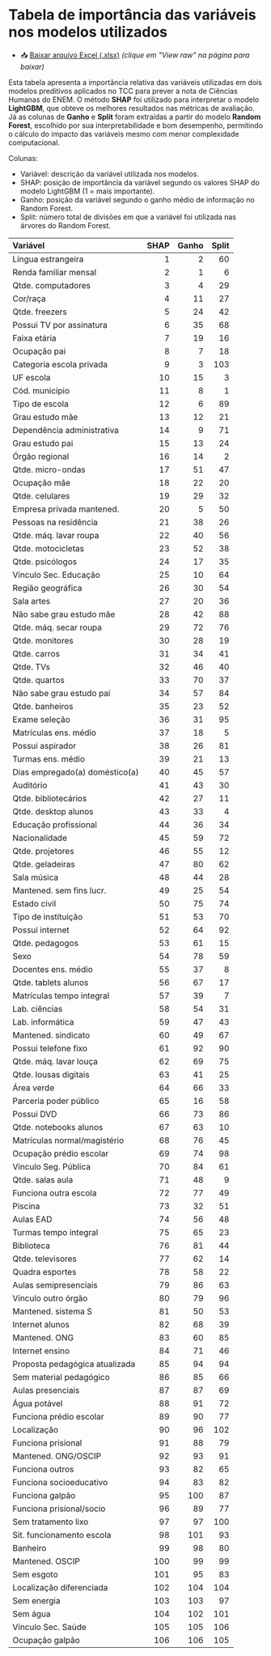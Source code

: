 # Tabela de importância das variáveis nos modelos utilizados

- 📥 [Baixar arquivo Excel (.xlsx)](./Importancia_Variaveis.xlsx) *(clique em "View raw" na página para baixar)*

Esta tabela apresenta a importância relativa das variáveis utilizadas em dois modelos preditivos aplicados no TCC para prever a nota de Ciências Humanas do ENEM. 
O método **SHAP** foi utilizado para interpretar o modelo **LightGBM**, que obteve os melhores resultados nas métricas de avaliação. 
Já as colunas de **Ganho** e **Split** foram extraídas a partir do modelo **Random Forest**, escolhido por sua interpretabilidade 
e bom desempenho, permitindo o cálculo do impacto das variáveis mesmo com menor complexidade computacional.

Colunas:
- Variável: descrição da variável utilizada nos modelos.
- SHAP: posição de importância da variável segundo os valores SHAP do modelo LightGBM (1 = mais importante).
- Ganho: posição da variável segundo o ganho médio de informação no Random Forest.
- Split: número total de divisões em que a variável foi utilizada nas árvores do Random Forest.

| Variável                             |   SHAP |   Ganho |   Split |
|:-------------------------------------|-------:|--------:|--------:|
| Língua estrangeira                   |      1 |       2 |      60 |
| Renda familiar mensal                |      2 |       1 |       6 |
| Qtde. computadores                   |      3 |       4 |      29 |
| Cor/raça                             |      4 |      11 |      27 |
| Qtde. freezers                       |      5 |      24 |      42 |
| Possui TV por assinatura             |      6 |      35 |      68 |
| Faixa etária                         |      7 |      19 |      16 |
| Ocupação pai                         |      8 |       7 |      18 |
| Categoria escola privada             |      9 |       3 |     103 |
| UF escola                            |     10 |      15 |       3 |
| Cód. município                       |     11 |       8 |       1 |
| Tipo de escola                       |     12 |       6 |      89 |
| Grau estudo mãe                      |     13 |      12 |      21 |
| Dependência administrativa           |     14 |       9 |      71 |
| Grau estudo pai                      |     15 |      13 |      24 |
| Órgão regional                       |     16 |      14 |       2 |
| Qtde. micro-ondas                    |     17 |      51 |      47 |
| Ocupação mãe                         |     18 |      22 |      20 |
| Qtde. celulares                      |     19 |      29 |      32 |
| Empresa privada mantened.            |     20 |       5 |      50 |
| Pessoas na residência                |     21 |      38 |      26 |
| Qtde. máq. lavar roupa               |     22 |      40 |      56 |
| Qtde. motocicletas                   |     23 |      52 |      38 |
| Qtde. psicólogos                     |     24 |      17 |      35 |
| Vínculo Sec. Educação                |     25 |      10 |      64 |
| Região geográfica                    |     26 |      30 |      54 |
| Sala artes                           |     27 |      20 |      36 |
| Não sabe grau estudo mãe             |     28 |      42 |      88 |
| Qtde. máq. secar roupa               |     29 |      72 |      76 |
| Qtde. monitores                      |     30 |      28 |      19 |
| Qtde. carros                         |     31 |      34 |      41 |
| Qtde. TVs                            |     32 |      46 |      40 |
| Qtde. quartos                        |     33 |      70 |      37 |
| Não sabe grau estudo pai             |     34 |      57 |      84 |
| Qtde. banheiros                      |     35 |      23 |      52 |
| Exame seleção                        |     36 |      31 |      95 |
| Matrículas ens. médio                |     37 |      18 |       5 |
| Possui aspirador                     |     38 |      26 |      81 |
| Turmas ens. médio                    |     39 |      21 |      13 |
| Dias empregado(a) doméstico(a)       |     40 |      45 |      57 |
| Auditório                            |     41 |      43 |      30 |
| Qtde. bibliotecários                 |     42 |      27 |      11 |
| Qtde. desktop alunos                 |     43 |      33 |       4 |
| Educação profissional                |     44 |      36 |      34 |
| Nacionalidade                        |     45 |      59 |      72 |
| Qtde. projetores                     |     46 |      55 |      12 |
| Qtde. geladeiras                     |     47 |      80 |      62 |
| Sala música                          |     48 |      44 |      28 |
| Mantened. sem fins lucr.             |     49 |      25 |      54 |
| Estado civil                         |     50 |      75 |      74 |
| Tipo de instituição                  |     51 |      53 |      70 |
| Possui internet                      |     52 |      64 |      92 |
| Qtde. pedagogos                      |     53 |      61 |      15 |
| Sexo                                 |     54 |      78 |      59 |
| Docentes ens. médio                  |     55 |      37 |       8 |
| Qtde. tablets alunos                 |     56 |      67 |      17 |
| Matrículas tempo integral            |     57 |      39 |       7 |
| Lab. ciências                        |     58 |      54 |      31 |
| Lab. informática                     |     59 |      47 |      43 |
| Mantened. sindicato                  |     60 |      49 |      67 |
| Possui telefone fixo                 |     61 |      92 |      90 |
| Qtde. máq. lavar louça               |     62 |      69 |      75 |
| Qtde. lousas digitais                |     63 |      41 |      25 |
| Área verde                           |     64 |      66 |      33 |
| Parceria poder público               |     65 |      16 |      58 |
| Possui DVD                           |     66 |      73 |      86 |
| Qtde. notebooks alunos               |     67 |      63 |      10 |
| Matrículas normal/magistério         |     68 |      76 |      45 |
| Ocupação prédio escolar              |     69 |      74 |      98 |
| Vínculo Seg. Pública                 |     70 |      84 |      61 |
| Qtde. salas aula                     |     71 |      48 |       9 |
| Funciona outra escola                |     72 |      77 |      49 |
| Piscina                              |     73 |      32 |      51 |
| Aulas EAD                            |     74 |      56 |      48 |
| Turmas tempo integral                |     75 |      65 |      23 |
| Biblioteca                           |     76 |      81 |      44 |
| Qtde. televisores                    |     77 |      62 |      14 |
| Quadra esportes                      |     78 |      58 |      22 |
| Aulas semipresenciais                |     79 |      86 |      63 |
| Vínculo outro órgão                  |     80 |      79 |      96 |
| Mantened. sistema S                  |     81 |      50 |      53 |
| Internet alunos                      |     82 |      68 |      39 |
| Mantened. ONG                        |     83 |      60 |      85 |
| Internet ensino                      |     84 |      71 |      46 |
| Proposta pedagógica atualizada       |     85 |      94 |      94 |
| Sem material pedagógico              |     86 |      85 |      66 |
| Aulas presenciais                    |     87 |      87 |      69 |
| Água potável                         |     88 |      91 |      72 |
| Funciona prédio escolar              |     89 |      90 |      77 |
| Localização                          |     90 |      96 |     102 |
| Funciona prisional                   |     91 |      88 |      79 |
| Mantened. ONG/OSCIP                  |     92 |      93 |      91 |
| Funciona outros                      |     93 |      82 |      65 |
| Funciona socioeducativo              |     94 |      83 |      82 |
| Funciona galpão                      |     95 |     100 |      87 |
| Funciona prisional/socio             |     96 |      89 |      77 |
| Sem tratamento lixo                  |     97 |      97 |     100 |
| Sit. funcionamento escola            |     98 |     101 |      93 |
| Banheiro                             |     99 |      98 |      80 |
| Mantened. OSCIP                      |    100 |      99 |      99 |
| Sem esgoto                           |    101 |      95 |      83 |
| Localização diferenciada             |    102 |     104 |     104 |
| Sem energia                          |    103 |     103 |      97 |
| Sem água                             |    104 |     102 |     101 |
| Vínculo Sec. Saúde                   |    105 |     105 |     106 |
| Ocupação galpão                      |    106 |     106 |     105 |
